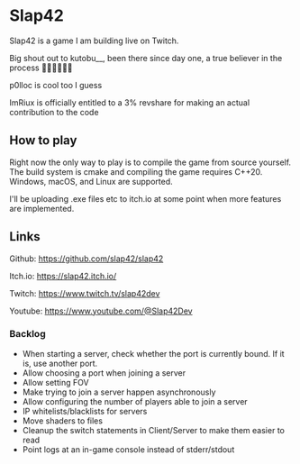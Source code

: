 # Slap42

Slap42 is a game I am building live on Twitch.

Big shout out to kutobu__, been there since day one, a true believer in the process 🥐🇫🇷🥖🙏💯

p0lloc is cool too I guess

ImRiux is officially entitled to a 3% revshare for making an actual contribution to the code

## How to play

Right now the only way to play is to compile the game from source yourself.
The build system is cmake and compiling the game requires C++20.
Windows, macOS, and Linux are supported.

I'll be uploading .exe files etc to itch.io at some point when more features are implemented.

## Links

Github: https://github.com/slap42/slap42

Itch.io: https://slap42.itch.io/

Twitch: https://www.twitch.tv/slap42dev

Youtube: https://www.youtube.com/@Slap42Dev

### Backlog

- When starting a server, check whether the port is currently bound. If it is, use another port.
- Allow choosing a port when joining a server
- Allow setting FOV
- Make trying to join a server happen asynchronously
- Allow configuring the number of players able to join a server
- IP whitelists/blacklists for servers
- Move shaders to files
- Cleanup the switch statements in Client/Server to make them easier to read
- Point logs at an in-game console instead of stderr/stdout
